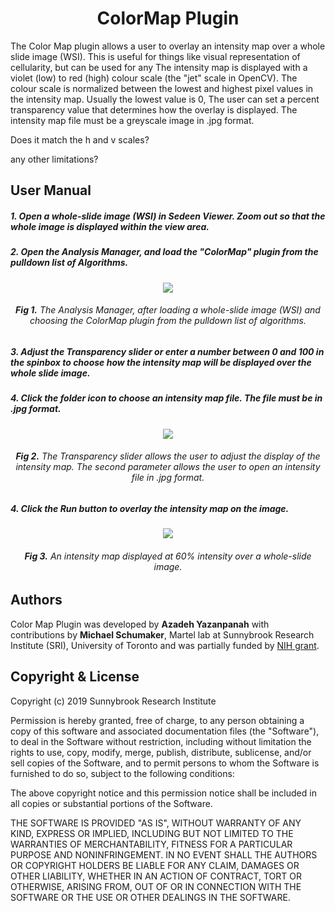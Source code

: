 <h1 align="center">ColorMap Plugin</h1>

The Color Map plugin allows a user to overlay an intensity map over a whole slide image (WSI). This is useful for things like visual representation of 
cellularity, but can be used for any 
The intensity map is displayed with a violet (low) to red (high) colour scale (the "jet" scale in OpenCV). 
The colour scale is normalized between the lowest and highest pixel values in the intensity map. Usually the lowest value is 0, 
The user can set a percent transparency value that determines how the overlay is displayed.
The intensity map file must be a greyscale image in .jpg format.




Does it match the h and v scales?

any other limitations?




## User Manual
##### 1.	Open a whole-slide image (WSI) in Sedeen Viewer. Zoom out so that the whole image is displayed within the view area.
##### 2.    Open the Analysis Manager, and load the "ColorMap" plugin from the pulldown list of Algorithms.

<div align="center">
  <img src="https://github.com/sedeen-piip-plugins/ColorMap/blob/master/Images/ColorMap_1.png"/>
</div>
<div align="center">
  <h6> <strong>Fig 1.</strong> The Analysis Manager, after loading a whole-slide image (WSI) and choosing the ColorMap plugin from the pulldown list of algorithms.</h6>
</div>

##### 3.	Adjust the Transparency slider or enter a number between 0 and 100 in the spinbox to choose how the intensity map will be displayed over the whole slide image.
##### 4.	Click the folder icon to choose an intensity map file. The file must be in .jpg format.

<div align="center">
  <img src="https://github.com/sedeen-piip-plugins/ColorMap/blob/master/Images/ColorMap_2.png"/>
</div>
<div align="center">
  <h6> <strong>Fig 2.</strong> The Transparency slider allows the user to adjust the display of the intensity map. The second parameter allows the user to open an intensity file in .jpg format.</h6>
</div>

##### 4.	Click the Run button to overlay the intensity map on the image.

<div align="center">
  <img src="https://github.com/sedeen-piip-plugins/ColorMap/blob/master/Images/ColorMap_3.png"/>
</div>
<div align="center">
  <h6> <strong>Fig 3.</strong> An intensity map displayed at 60% intensity over a whole-slide image.</h6>
</div>

## Authors
Color Map Plugin was developed by **Azadeh Yazanpanah** with contributions by **Michael Schumaker**, Martel lab at Sunnybrook Research Institute (SRI), University of Toronto and was partially funded by [NIH grant](https://itcr.cancer.gov/funding-opportunities/pathology-image-informatics-platform-visualization-analysis-and-management).

## Copyright & License

Copyright (c) 2019 Sunnybrook Research Institute

Permission is hereby granted, free of charge, to any person obtaining a copy
of this software and associated documentation files (the "Software"), to deal
in the Software without restriction, including without limitation the rights
to use, copy, modify, merge, publish, distribute, sublicense, and/or sell
copies of the Software, and to permit persons to whom the Software is
furnished to do so, subject to the following conditions:

The above copyright notice and this permission notice shall be included in all
copies or substantial portions of the Software.

THE SOFTWARE IS PROVIDED "AS IS", WITHOUT WARRANTY OF ANY KIND, EXPRESS OR
IMPLIED, INCLUDING BUT NOT LIMITED TO THE WARRANTIES OF MERCHANTABILITY,
FITNESS FOR A PARTICULAR PURPOSE AND NONINFRINGEMENT. IN NO EVENT SHALL THE
AUTHORS OR COPYRIGHT HOLDERS BE LIABLE FOR ANY CLAIM, DAMAGES OR OTHER
LIABILITY, WHETHER IN AN ACTION OF CONTRACT, TORT OR OTHERWISE, ARISING FROM,
OUT OF OR IN CONNECTION WITH THE SOFTWARE OR THE USE OR OTHER DEALINGS IN THE
SOFTWARE.





